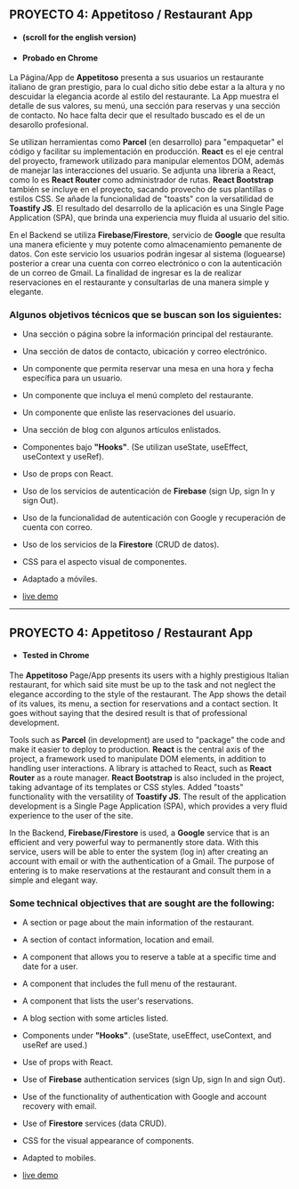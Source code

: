 ## PROYECTO 4: Appetitoso / Restaurant App
- #### (scroll for the english version)
- #### Probado en Chrome


La Página/App de **Appetitoso** presenta a sus usuarios un restaurante italiano de gran prestigio, para lo cual dicho sitio debe estar a la altura y no descuidar la elegancia acorde al estilo del restaurante. La App muestra el detalle de sus valores, su menú, una sección para reservas y una sección de contacto. No hace falta decir que el resultado buscado es el de un desarollo profesional.

Se utilizan herramientas como **Parcel** (en desarrollo) para "empaquetar" el código y facilitar su implementación en producción. **React** es el eje central del proyecto, framework utilizado para manipular elementos DOM, además de manejar las interacciones del usuario. Se adjunta una librería a React, como lo es **React Router** como administrador de rutas. **React Bootstrap** también se incluye en el proyecto, sacando provecho de sus plantillas o estilos CSS. Se añade la funcionalidad de "toasts" con la versatilidad de **Toastify JS**. El resultado del desarrollo de la aplicación es una Single Page Application (SPA), que brinda una experiencia muy fluida al usuario del sitio. 

En el Backend se utiliza **Firebase/Firestore**, servicio de **Google** que resulta una manera eficiente y muy potente como almacenamiento pemanente de datos. Con este servicio los usuarios podrán ingesar al sistema (loguearse) posterior a crear una cuenta con correo electrónico o con la autenticación de un correo de Gmail. La finalidad de ingresar es la de realizar reservaciones en el restaurante y consultarlas de una manera simple y elegante.

### Algunos objetivos técnicos que se buscan son los siguientes:

 - Una sección o página sobre la información principal del restaurante.
 - Una sección de datos de contacto, ubicación y correo electrónico.
 - Un componente que permita reservar una mesa en una hora y fecha específica para un usuario.
 - Un componente que incluya el menú completo del restaurante.
 - Un componente que enliste las reservaciones del usuario.
 - Una sección de blog con algunos artículos enlistados.
 - Componentes bajo **"Hooks"**. (Se utilizan useState, useEffect, useContext y useRef).
 - Uso de props con React.
 - Uso de los servicios de autenticación de **Firebase** (sign Up, sign In y sign Out).
 - Uso de la funcionalidad de autenticación con Google y recuperación de cuenta con correo.
 - Uso de los servicios de la **Firestore** (CRUD de datos).
 - CSS para el aspecto visual de componentes.
 - Adaptado a móviles.


- [live demo](https://xcamarillox.github.io/proyecto-4/index.html)

_________________


## PROYECTO 4: Appetitoso / Restaurant App
- #### Tested in Chrome


The **Appetitoso** Page/App presents its users with a highly prestigious Italian restaurant, for which said site must be up to the task and not neglect the elegance according to the style of the restaurant. The App shows the detail of its values, its menu, a section for reservations and a contact section. It goes without saying that the desired result is that of professional development.

Tools such as **Parcel** (in development) are used to "package" the code and make it easier to deploy to production. **React** is the central axis of the project, a framework used to manipulate DOM elements, in addition to handling user interactions. A library is attached to React, such as **React Router** as a route manager. **React Bootstrap** is also included in the project, taking advantage of its templates or CSS styles. Added "toasts" functionality with the versatility of **Toastify JS**. The result of the application development is a Single Page Application (SPA), which provides a very fluid experience to the user of the site.

In the Backend, **Firebase/Firestore** is used, a **Google** service that is an efficient and very powerful way to permanently store data. With this service, users will be able to enter the system (log in) after creating an account with email or with the authentication of a Gmail. The purpose of entering is to make reservations at the restaurant and consult them in a simple and elegant way.

### Some technical objectives that are sought are the following:

- A section or page about the main information of the restaurant.
- A section of contact information, location and email.
- A component that allows you to reserve a table at a specific time and date for a user.
- A component that includes the full menu of the restaurant.
- A component that lists the user's reservations.
- A blog section with some articles listed.
- Components under **"Hooks"**. (useState, useEffect, useContext, and useRef are used.)
- Use of props with React.
- Use of **Firebase** authentication services (sign Up, sign In and sign Out).
- Use of the functionality of authentication with Google and account recovery with email.
- Use of **Firestore** services (data CRUD).
- CSS for the visual appearance of components.
- Adapted to mobiles.


- [live demo](https://xcamarillox.github.io/proyecto-4/index.html)